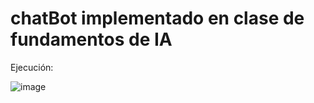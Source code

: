 # chatBot implementado en clase de fundamentos de IA

Ejecución:

![image](https://github.com/WilsonG08/chatBot/assets/117754219/be56be21-d6ad-486d-8fb0-d88dbf96cbda)
